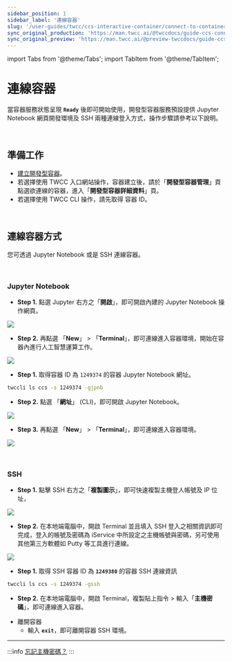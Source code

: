 ```yaml
---
sidebar_position: 1
sidebar_label: '連線容器'
slug: '/user-guides/twcc/ccs-interactive-container/connect-to-container'
sync_original_production: 'https://man.twcc.ai/@twccdocs/guide-ccs-connect-zh' 
sync_original_preview: 'https://man.twcc.ai/@preview-twccdocs/guide-ccs-connect-zh' 
---
```


import Tabs from '@theme/Tabs';
import TabItem from '@theme/TabItem';

# 連線容器

當容器服務狀態呈現 **`Ready`** 後即可開始使用，開發型容器服務預設提供 Jupyter Notebook 網頁開發環境及 SSH 兩種連線登入方式，操作步驟請參考以下說明。

<br/>

## 準備工作

- [建立開發型容器](/user-guides/twcc/ccs-interactive-container/containers/create/create-container.md)。
- 若選擇使用 TWCC 入口網站操作，容器建立後，請於「**開發型容器管理**」頁點選欲連線的容器，進入「**開發型容器詳細資料**」頁。
- 若選擇使用 TWCC CLI 操作，請先取得 容器 ID。

<br/>

## 連線容器方式

您可透過 Jupyter Notebook 或是 SSH 連線容器。

<br/>

### Jupyter Notebook

<Tabs>
<TabItem value="TWCC 入口網站" label="TWCC 入口網站">

- **Step 1.** 點選 Jupyter 右方之「**開啟**」，即可開啟內建的 Jupyter Notebook 操作網頁。

![](https://cos.twcc.ai/SYS-MANUAL/uploads/upload_536d3b7c1e7631fc0a40616396953b3e.png)

- **Step 2.** 再點選 「**New**」 > 「**Terminal**」，即可連線進入容器環境，開始在容器內進行人工智慧運算工作。

![](https://cos.twcc.ai/SYS-MANUAL/uploads/upload_4d710c1fb912cf901ebfae96d73c06d2.png)

</TabItem>
<TabItem value="TWCC CLI" label="TWCC CLI">

- **Step 1.** 取得容器 ID 為 `1249374` 的容器 Jupyter Notebook 網址。

```bash
twccli ls ccs -s 1249374 -gjpnb
```

- **Step 2.** 點選 「**網址**」 (CLI)，即可開啟 Jupyter Notebook。

![](https://cos.twcc.ai/SYS-MANUAL/uploads/upload_619c5fad19ccb469b5368895935ae48b.png)

- **Step 3.** 再點選 「**New**」 > 「**Terminal**」，即可連線進入容器環境。

![](https://cos.twcc.ai/SYS-MANUAL/uploads/upload_4d710c1fb912cf901ebfae96d73c06d2.png)

</TabItem>
</Tabs>

<br/>

### SSH

<Tabs>
<TabItem value="TWCC 入口網站" label="TWCC 入口網站">

- **Step 1.** 點擊 SSH 右方之「**複製圖示**」，即可快速複製主機登人帳號及 IP 位址，

![](https://cos.twcc.ai/SYS-MANUAL/uploads/upload_843ed64309398c217dc4e8c5f4644785.png)

- **Step 2.** 在本地端電腦中，開啟 Terminal 並且填入 SSH 登入之相關資訊即可完成，登入的帳號及密碼為 iService 中所設定之主機帳號與密碼，另可使用其他第三方軟體如 Putty 等工具進行連線。

![](https://cos.twcc.ai/SYS-MANUAL/uploads/upload_178bd3a081c3e9af4de944d2130d1b7f.png)

</TabItem>
<TabItem value="TWCC CLI" label="TWCC CLI">

- **Step 1.** 取得 SSH 容器 ID 為 **`1249380`** 的容器 SSH 連線資訊

```bash
twccli ls ccs -s 1249374 -gssh
```

- **Step 2.** 在本地端電腦中，開啟 Terminal，複製貼上指令 > 輸入「**主機密碼**」，即可連線進入容器。

</TabItem>
</Tabs>

- 離開容器
    - 輸入 **`exit`**，即可離開容器 SSH 環境。

---

:::info
[<ins>忘記主機密碼？</ins>](/user-guides/tws-member-center/manage-member-accounts/system-account-password-otp.md)
:::